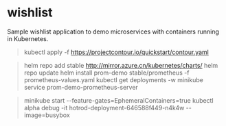 # wishlist
Sample wishlist application to demo microservices with containers running in Kubernetes.

> kubectl apply -f https://projectcontour.io/quickstart/contour.yaml

> helm repo add stable http://mirror.azure.cn/kubernetes/charts/
> helm repo update
> helm install prom-demo stable/prometheus -f prometheus-values.yaml
> kubectl get deployments -w
> minikube service prom-demo-prometheus-server

> minikube start --feature-gates=EphemeralContainers=true
> kubectl alpha debug -it hotrod-deployment-646588f449-n4k4w  --image=busybox


